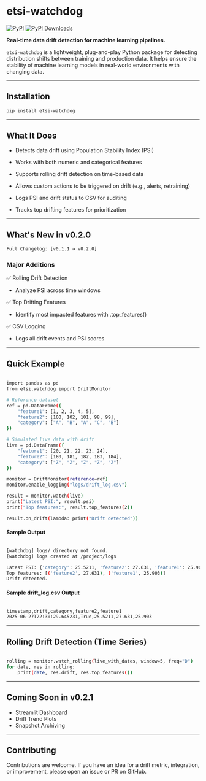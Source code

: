 # etsi-watchdog

[![PyPI](https://img.shields.io/pypi/v/etsi-watchdog.svg)](https://pypi.org/project/etsi-watchdog/)
[![PyPI Downloads](https://static.pepy.tech/badge/etsi-watchdog)](https://pepy.tech/projects/etsi-watchdog)

**Real-time data drift detection for machine learning pipelines.**

`etsi-watchdog` is a lightweight, plug-and-play Python package for detecting distribution shifts between training and production data. It helps ensure the stability of machine learning models in real-world environments with changing data.

---

## Installation

```bash
pip install etsi-watchdog
```

---

## What It Does

- Detects data drift using Population Stability Index (PSI)

- Works with both numeric and categorical features

- Supports rolling drift detection on time-based data

- Allows custom actions to be triggered on drift (e.g., alerts, retraining)

- Logs PSI and drift status to CSV for auditing

- Tracks top drifting features for prioritization

---

## What's New in v0.2.0

```bash
Full Changelog: [v0.1.1 → v0.2.0]
```

### Major Additions
✅ Rolling Drift Detection

 - Analyze PSI across time windows

✅ Top Drifting Features

 - Identify most impacted features with .top_features()

✅ CSV Logging

 - Logs all drift events and PSI scores

--- 

## Quick Example

```bash

import pandas as pd
from etsi.watchdog import DriftMonitor

# Reference dataset
ref = pd.DataFrame({
    "feature1": [1, 2, 3, 4, 5],
    "feature2": [100, 102, 101, 98, 99],
    "category": ["A", "B", "A", "C", "B"]
})

# Simulated live data with drift
live = pd.DataFrame({
    "feature1": [20, 21, 22, 23, 24],
    "feature2": [180, 181, 182, 183, 184],
    "category": ["Z", "Z", "Z", "Z", "Z"]
})

monitor = DriftMonitor(reference=ref)
monitor.enable_logging("logs/drift_log.csv")

result = monitor.watch(live)
print("Latest PSI:", result.psi)
print("Top features:", result.top_features(2))

result.on_drift(lambda: print("Drift detected"))


```

#### Sample Output

```bash

[watchdog] logs/ directory not found.
[watchdog] logs created at /project/logs

Latest PSI: {'category': 25.5211, 'feature2': 27.631, 'feature1': 25.903}
Top features: [('feature2', 27.631), ('feature1', 25.903)]
Drift detected.

```


#### Sample drift_log.csv Output

```bash

timestamp,drift,category,feature2,feature1
2025-06-27T22:30:29.645231,True,25.5211,27.631,25.903

```

---

## Rolling Drift Detection (Time Series)

```bash

rolling = monitor.watch_rolling(live_with_dates, window=5, freq="D")
for date, res in rolling:
    print(date, res.drift, res.top_features())

```

---

## Coming Soon in v0.2.1

 - Streamlit Dashboard
 - Drift Trend Plots
 - Snapshot Archiving


---

## Contributing

Contributions are welcome. If you have an idea for a drift metric, integration, or improvement, please open an issue or PR on GitHub.




